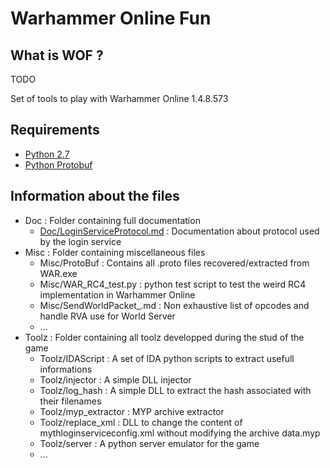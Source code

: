 # Warhammer Online Fun

## What is WOF ?

TODO

Set of tools to play with Warhammer Online 1.4.8.573

## Requirements

* [Python 2.7][python_2_7]
* [Python Protobuf][python_protobuf]

## Information about the files

* Doc : Folder containing full documentation
    * [Doc/LoginServiceProtocol.md](Doc/LoginServiceProtocol.md) : Documentation about protocol used by the
      login service
* Misc : Folder containing miscellaneous files
	* Misc/ProtoBuf : Contains all .proto files recovered/extracted from WAR.exe
	* Misc/WAR_RC4_test.py : python test script to test the weird RC4 implementation in Warhammer Online
	* Misc/SendWorldPacket_.md : Non exhaustive list of opcodes and handle RVA use for World Server
	* ...
* Toolz : Folder containing all toolz developped during the stud of the game
	* Toolz/IDAScript : A set of IDA python scripts to extract usefull informations
	* Toolz/injector : A simple DLL injector
	* Toolz/log_hash : A simple DLL to extract the hash associated with their filenames
	* Toolz/myp_extractor : MYP archive extractor
	* Toolz/replace_xml : DLL to change the content of mythloginserviceconfig.xml without modifying the archive data.myp
	* Toolz/server : A python server emulator for the game
	* ...

[python_2_7]: http://www.python.org/getit/
[python_protobuf]: https://developers.google.com/protocol-buffers/docs/pythontutorial
